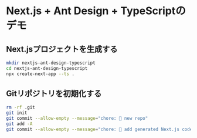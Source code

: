 # Next.js + Ant Design + TypeScriptのデモ


## Next.jsプロジェクトを生成する

```bash
mkdir nextjs-ant-design-typescript
cd nextjs-ant-design-typescript
npx create-next-app --ts .
```

## Gitリポジトリを初期化する

```bash
rm -rf .git
git init
git commit --allow-empty --message="chore: 🤖 new repo"
git add -A
git commit --allow-empty --message="chore: 🤖 add generated Next.js code"
```

